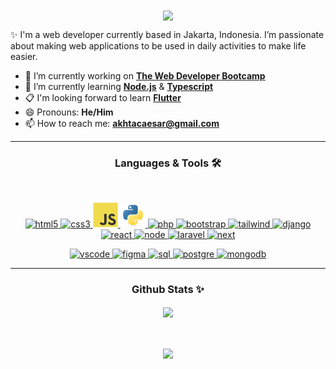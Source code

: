 <div align="center"><img align="center" src="https://readme-typing-svg.demolab.com?font=Arial&size=25&duration=3500&pause=650&color=EFEFEF&center=true&width=435&lines=Hello+there+%F0%9F%91%8B+I'm+Akhta;Welcome+to+my+profile!;Feel+free+to+take+a+look!"></div>

✨ I'm a web developer currently based in Jakarta, Indonesia. I’m passionate about making web applications to be used in daily activities to make life easier.

- 🔭 I’m currently working on **[The Web Developer Bootcamp](https://www.udemy.com/course/the-web-developer-bootcamp)**
- 🌱 I’m currently learning **[Node.js](https://nodejs.org/en/)** & **[Typescript](https://www.typescriptlang.org/)**
- 📋 I'm looking forward to learn **[Flutter](https://flutter.dev/)**
- 😄 Pronouns: **He/Him**
- 📫 How to reach me: **akhtacaesar@gmail.com**

---

<h3 align="center">Languages & Tools 🛠️</h3>
<br>
<p align="center">
  <a href="https://www.w3.org/html/" target="_blank"> <img src="https://www.svgrepo.com/show/349402/html5.svg" alt="html5" width="40" height="40"/> </a>
  <a href="https://www.w3schools.com/css/" target="_blank"> <img src="https://www.svgrepo.com/show/349330/css3.svg" alt="css3" width="40" height="40"/> </a>
  <a href="https://developer.mozilla.org/en-US/docs/Web/JavaScript" target="_blank"> <img src="https://raw.githubusercontent.com/devicons/devicon/master/icons/javascript/javascript-original.svg" alt="javascript" width="40" height="40"/> </a>
  <a href="https://www.python.org" target="_blank"> <img src="https://raw.githubusercontent.com/devicons/devicon/master/icons/python/python-original.svg" alt="python" width="40" height="40"/> </a>
  <a href="https://www.php.net/" target="_blank"> <img src="https://www.svgrepo.com/show/349474/php.svg" alt="php" width="40" height="40"/> </a>
  <a href="https://getbootstrap.com/" target="_blank"> <img src="https://upload.wikimedia.org/wikipedia/commons/thumb/b/b2/Bootstrap_logo.svg/512px-Bootstrap_logo.svg.png" alt="bootstrap" width="48" height="40"/> </a>
  <a href="https://tailwindcss.com/" target="_blank"> <img src="https://www.svgrepo.com/show/354431/tailwindcss-icon.svg" alt="tailwind" width="48" height="40"/> </a>
  <a href="https://docs.djangoproject.com/en/4.0/" target="_blank"> <img src="https://www.svgrepo.com/show/353657/django-icon.svg" alt="django" width="40" height="40"/> </a>
  <a href="https://reactjs.org/" target="_blank"> <img src="https://www.svgrepo.com/show/354259/react.svg" alt="react" width="40" height="40"/> </a>
  <a href="https://nodejs.org/en/" target="_blank"> <img src="https://www.svgrepo.com/show/378837/node.svg" alt="node" width="40" height="40"/> </a>
  <a href="https://laravel.com/" target="_blank"> <img src="https://www.svgrepo.com/show/353985/laravel.svg" alt="laravel" width="40" height="40"/> </a>
  <a href="https://nextjs.org/" target="_blank"> <img src="https://www.datocms-assets.com/75941/1657707878-nextjs_logo.png" alt="next" width="40" height="40"/> </a>
</p>

<p align="center">
  <a href="https://code.visualstudio.com/" target="_blank"> <img src="https://raw.githubusercontent.com/UjwalKandi/UjwalKandi/changes-to-readme/svg/visual-studio-code-1.svg" alt="vscode" width="40" height="40"/> </a>
  <a href="https://www.figma.com/" target="_blank"> <img src="https://www.vectorlogo.zone/logos/figma/figma-icon.svg" alt="figma" width="40" height="40"/> </a>
  <a href="https://en.wikipedia.org/wiki/SQL" target="_blank"> <img src="https://symbols.getvecta.com/stencil_28/61_sql-database-generic.90b41636a8.svg" alt="sql" width="40" height="40"/> </a>
  <a href="https://www.postgresql.org/" target="_blank"> <img src="https://www.svgrepo.com/show/354200/postgresql.svg" alt="postgre" width="40" height="40"/> </a>
  <a href="https://www.mongodb.com/" target="_blank"> <img src="https://www.svgrepo.com/show/373845/mongo.svg" alt="mongodb" width="40" height="40"/> </a>
</p>

---

<h3 align="center">Github Stats ✨</h3>

<div align="center">
<img align="center" src="https://streak-stats.demolab.com?user=Akosovski&theme=github-dark-blue&hide_border=true">

<br><br>
<img align="center" src="https://readme-typing-svg.demolab.com?font=Arial&size=23&duration=3600&pause=700&color=EFEFEF&center=true&width=435&lines=Have+a+nice+day!+%F0%9F%91%A8%F0%9F%8F%BB%E2%80%8D%F0%9F%92%BB"></div>
